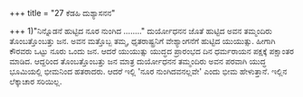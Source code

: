 +++
title = "27 ಕೆಡಹಿ ದುಶ್ಯಾಸನನ"

+++
1)"ನಿನ್ನೊಡನೆ ಹುಟ್ಟಿದ ನೂರ ನುಂಗಿದ …….." ದುರ್ಯೋಧನನ ಜೊತೆ ಹುಟ್ಟಿದ ಅವನ ತಮ್ಮಂದಿರು ತೊಂಬತ್ತೊಂಬತ್ತು ಜನ. ಅವನ ಮತ್ತೊಬ್ಬ ತಮ್ಮ, ಧೃತರಾಷ್ಟ್ರನಿಗೆ ವೇಶ್ಯಾಂಗನೆಗೆ ಹುಟ್ಟಿದ ಯುಯುತ್ಸು. ಹೀಗಾಗಿ ಕೌರವರು ಒಟ್ಟು ನೂರು ಒಂದು ಜನ. ಆದರೆ ಯುಯುತ್ಸು ಯುದ್ಧದ ಪ್ರಾರಂಭದ ದಿನ ಧರ್ಮರಾಯನ ಪಕ್ಷಕ್ಕೆ ಪಕ್ಷಾಂತರ ಮಾಡಿದ. ಆದ್ದರಿಂದ ತೊಂಬತ್ತೊಂಬತ್ತು ಜನ ಮಾತ್ರ ದುರ್ಯೋಧನನ ತಮ್ಮಂದಿರು ಅವನ ಪರವಾಗಿ ಯುದ್ಧ ಭೂಮಿಯಲ್ಲಿ ಭೀಮನಿಂದ ಹತರಾದರು. ಆದರೆ ಇಲ್ಲಿ 'ನೂರ ನುಂಗಿದವನಲ್ಲವೇ' ಎಂದು ಭೀಮ ಹೇಳುತ್ತಾನೆ. ಇಲ್ಲಿನ ಲೆಕ್ಕಾಚಾರ ಸರಿಯಿಲ್ಲ.